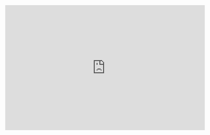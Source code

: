 <iframe src="https://player.vimeo.com/video/305182131" width="640" height="400" frameborder="0" webkitallowfullscreen mozallowfullscreen allowfullscreen></iframe>


